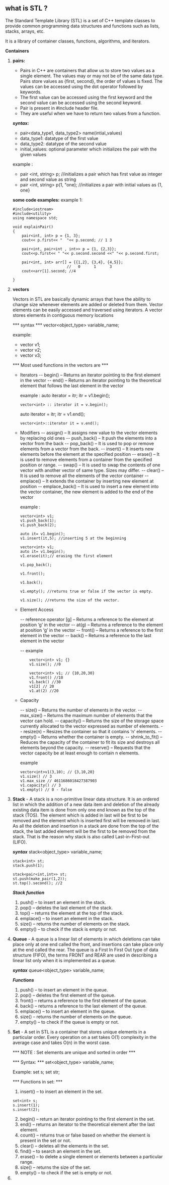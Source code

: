 ## what is STL ?
The Standard Template Library (STL) is a set of C++ template classes 
to provide common programming data structures and 
functions such as lists, stacks, arrays, etc.

It is a library of container classes, functions, algorithms, and iterators.


**Containers**

1. **pairs:**
    - Pairs in C++ are containers that allow us to store two values as a single element. The values may or may not be of the same data type. Pairs store values as {first, second}, the order of values is fixed. The values can be accessed using the dot operator followed by keywords.
    - The first value can be accessed using the first keyword and the second value can be accessed using the second keyword.
    - Pair is present in #include<utility> header file.
    - They are useful when we have to return two values from a function.

    ***syntax:***
    - pair<data_type1, data_type2> name(intial_values)
    - data_type1: datatype of the first value
    - data_type2: datatype of the second value
    - initial_values: optional parameter which initializes the pair with the given values

    example : 
    - pair <int, string> p; //initializes a pair which has first value as integer and second value as string
    - pair <int, string> p(1, "one); //initializes a pair with initial values as {1, one}

    **some code examples:**
    example 1:
    ```
    #include<iostream>
    #include<utility>
    using namespace std;

    void explainPair()
    {
        pair<int, int> p = {1, 3};
        cout<< p.first<< "  "<< p.second; // 1 3

        pair<int, pair<int , int>> p = {1, {2,3}};
        cout<<p.first<< " "<< p.second.second <<" "<< p.second.first;

        pair<int, int> arr[] = {{1,2}, {3,4}, {4,5}};
                            //   0      1      3
        cout<<arr[1].second; //4

    }

    ``` 
2. **vectors** 

    Vectors in STL are basically dynamic arrays that have the ability to change size whenever elements are added or deleted from them. Vector elements can be easily accessed and traversed using iterators. A vector stores elements in contiguous memory locations

    *** syntax ***
    vector<object_type> variable_name;

    example: 
    - vector<int> v1;
    - vector<char> v2;
    - vector<string> v3;

    *** Most used functions in the vectors are ***

    - Iterators
        -- begin() – Returns an iterator pointing to the first element in the vector
        -- end() – Returns an iterator pointing to the theoretical element that follows the last element in the vector

        example : 
        auto iterator = itr;
        itr = v1.begin();

        ```
        vector<int> :: iterator it = v.begin();
        ```

        auto iterator = itr;
        itr = v1.end();

        ```
        vector<int>::iterator it = v.end();
        ```

    - Modifiers
        -- assign() – It assigns new value to the vector elements by replacing old ones
        -- push_back() – It push the elements into a vector from the back
        -- pop_back() – It is used to pop or remove elements from a vector from the back.
        -- insert() – It inserts new elements before the element at the specified position
        -- erase() – It is used to remove elements from a container from the specified position or range.
        -- swap() – It is used to swap the contents of one vector with another vector of same type. Sizes may differ.
        -- clear() – It is used to remove all the elements of the vector container
        -- emplace() – It extends the container by inserting new element at position
        -- emplace_back() – It is used to insert a new element into the vector container, the new element is added to the end of the vector

        example : 
        ```
        vector<int> v1;
        v1.push_back(1);
        v1.push_back(2);

        auto it= v1.begin();
        v1.insert(it,5); //inserting 5 at the beginning

        vector<int> v1;
        auto it= v1.begin();
        v1.erase(it);// erasing the first element
        
        v1.pop_back();

        v1.front();

        v1.back();

        v1.empty(); //returns true or false if the vector is empty. 

        v1.size(); //returns the size of the vector.

        ```

    - Element Access  
    
        -- reference operator [g] – Returns a reference to the element at position ‘g’ in the vector
        -- at(g) – Returns a reference to the element at position ‘g’ in the vector
        -- front() – Returns a reference to the first element in the vector
        -- back() – Returns a reference to the last element in the vector
        
        -- example 
        ```
            vector<int> v1; {}
            v1.size(); //0 

            vector<int> v1; // {10,20,30}
            v1.front() //10
            v1.back() //30
            v1[2] // 20
            v1.at(2) //20

        ```
    - Capacity

        -- size() – Returns the number of elements in the vector.
        -- max_size() – Returns the maximum number of elements that the vector can hold.
        -- capacity() – Returns the size of the storage space currently allocated to the vector expressed as number of elements.
        -- resize(n) – Resizes the container so that it contains ‘n’ elements.
        -- empty() – Returns whether the container is empty.
        -- shrink_to_fit() – Reduces the capacity of the container to fit its size and destroys all elements beyond the capacity.
        -- reserve() – Requests that the vector capacity be at least enough to contain n elements.

        example
        ```
        vector<int>v1(3,10); // {3,10,20}
        v1.size() // 3
        v1.max_size // 4611686018427387903
        v1.capacity() // 3
        v1.empty() // 0 - false
        ```
3. **Stack** -
    A stack is a non-primitive linear data structure.
    It is an ordered list in which the addition of a new data item and deletion of the already existing data item is done from only one end known as the top of the stack (TOS). 
    The element which is added in last will be first to be removed and the element which is inserted first will be removed in last. As all the deletion and insertion in a stack are done from the top of the stack, the last added element will be the first to be removed from the stack. 
    That is the reason why stack is also called Last-in-First-out (LIFO).

    ***syntax***
    stack<object_type> variable_name;
    ```
    stack<int> st;
    stack.push(1);

    stack<pair<int,int>> st;
    st.push(make_pair(1,2));
    st.top().second(); //2
    ```

    ***Stack function***
    1. push() – to insert an element in the stack.
    2. pop() – deletes the last element of the stack.
    3. top() – returns the element at the top of the stack.
    4. emplace() – to insert an element in the stack.
    5. size() – returns the number of elements on the stack.
    6. empty() – to check if the stack is empty or not.

3. **Queue** - 
    A queue is a linear list of elements in which deletions can take place only at one end called the front, and insertions can take place only at the end called the rear. 
    The queue is a First In First Out type of data structure (FIFO), the terms FRONT and REAR are used in describing a linear list only when it is implemented as a queue.

    ***syntax***
    queue<object_type> variable_name; 

    ***Functions***
    1. push() – to insert an element in the queue.
    2. pop() – deletes the first element of the queue.
    3. front() – returns a reference to the first element of the queue.
    4. back() – returns a reference to the last element of the queue.
    5. emplace() – to insert an element in the queue.
    6. size() – returns the number of elements on the queue.
    7. empty() – to check if the queue is empty or not.

4. **Set** - 
    A set in STL is a container that stores unique elements in a particular order. Every operation on a set takes O(1) complexity in the average case and takes O(n) in the worst case.

    *** NOTE : Set elements are unique and sorted in order ***
    
    *** Syntax: ***
    set<object_type> variable_name;
    
    Example:
    set<int> s;
    set<string> str;

    *** Functions in set: ***
    1. insert() – to insert an element in the set.
    
    ```
    set<int> s;
    s.insert(1);
    s.insert(2);
    ```
    2. begin() – return an iterator pointing to the first element in the set.
    3. end() – returns an iterator to the theoretical element after the last element.
    4. count() – returns true or false based on whether the element is present in the set or not.
    5. clear() – deletes all the elements in the set.
    6. find() – to search an element in the set.
    7. erase() – to delete a single element or elements between a particular range.
    8. size() – returns the size of the set.
    9. empty() – to check if the set is empty or not.
5. 
